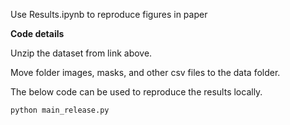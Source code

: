 Use Results.ipynb to reproduce figures in paper

**Code details**

Unzip the dataset from link above. 

Move folder images, masks, and other csv files to the data folder.

The below code can be used to reproduce the results locally.

```
python main_release.py
```
